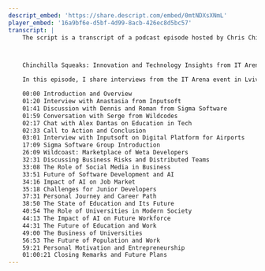```yaml
---
descript_embed: 'https://share.descript.com/embed/0mtNDXsXNmL'
player_embed: '16a9bf6e-d5bf-4d99-8acb-426ec8d5bc57'
transcript: |
    The script is a transcript of a podcast episode hosted by Chris Chinchilla, titled "IT Arena 2023". The episode is a compilation of his interviews at the IT Arena event in Ukraine, where he spoke with professionals from various tech companies about their businesses and their views on the present and future of the tech industry. Some of the people interviewed include Anastasia from Inputsoft, a digital platform for airports, Roman and Den from Sigma Software, and Chris from Wildcodes. Topics discussed ranged from the impact of Artificial Intelligence on hiring and education to the challenges of digitizing airport operations and tech entrepreneurship.



    Chinchilla Squeaks: Innovation and Technology Insights from IT Arena

    In this episode, I share interviews from the IT Arena event in Lviv, Ukraine. As I dive into conversations with tech innovators from around the world, we discusses a range of topics, from a digital platform for airports to remote hiring of developers and the future of education in tech. I also explores the state of the tech industry in Ukraine, the influence of artificial intelligence, and my own journey in the tech world.

    00:00 Introduction and Overview
    01:20 Interview with Anastasia from Inputsoft
    01:41 Discussion with Dennis and Roman from Sigma Software
    01:59 Conversation with Serge from Wildcodes
    02:17 Chat with Alex Dantas on Education in Tech
    02:33 Call to Action and Conclusion
    03:01 Interview with Inputsoft on Digital Platform for Airports
    17:09 Sigma Software Group Introduction
    26:09 Wildcoast: Marketplace of Weta Developers
    32:31 Discussing Business Risks and Distributed Teams
    33:08 The Role of Social Media in Business
    33:51 Future of Software Development and AI
    34:16 Impact of AI on Job Market
    35:18 Challenges for Junior Developers
    37:31 Personal Journey and Career Path
    38:50 The State of Education and Its Future
    40:54 The Role of Universities in Modern Society
    44:13 The Impact of AI on Future Workforce
    44:31 The Future of Education and Work
    49:00 The Business of Universities
    56:53 The Future of Population and Work
    59:21 Personal Motivation and Entrepreneurship
    01:00:21 Closing Remarks and Future Plans
---
```

